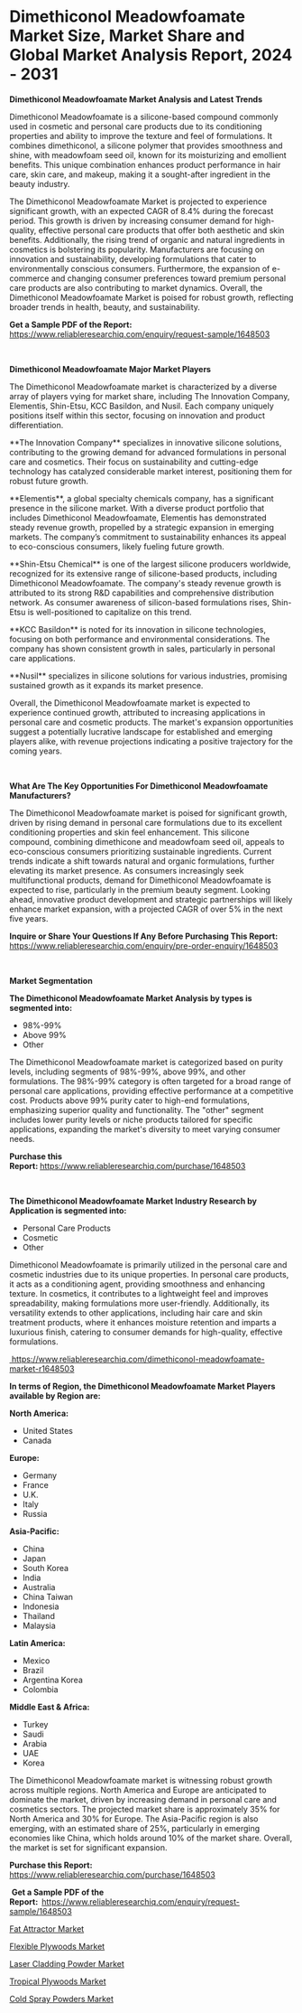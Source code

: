 <p><h1>Dimethiconol Meadowfoamate Market Size, Market Share and Global Market Analysis Report, 2024 - 2031</h1></p><p><strong>Dimethiconol Meadowfoamate Market Analysis and Latest Trends</strong></p>
<p><p>Dimethiconol Meadowfoamate is a silicone-based compound commonly used in cosmetic and personal care products due to its conditioning properties and ability to improve the texture and feel of formulations. It combines dimethiconol, a silicone polymer that provides smoothness and shine, with meadowfoam seed oil, known for its moisturizing and emollient benefits. This unique combination enhances product performance in hair care, skin care, and makeup, making it a sought-after ingredient in the beauty industry.</p><p>The Dimethiconol Meadowfoamate Market is projected to experience significant growth, with an expected CAGR of 8.4% during the forecast period. This growth is driven by increasing consumer demand for high-quality, effective personal care products that offer both aesthetic and skin benefits. Additionally, the rising trend of organic and natural ingredients in cosmetics is bolstering its popularity. Manufacturers are focusing on innovation and sustainability, developing formulations that cater to environmentally conscious consumers. Furthermore, the expansion of e-commerce and changing consumer preferences toward premium personal care products are also contributing to market dynamics. Overall, the Dimethiconol Meadowfoamate Market is poised for robust growth, reflecting broader trends in health, beauty, and sustainability.</p></p>
<p><strong>Get a Sample PDF of the Report:&nbsp;</strong> <a href="https://www.reliableresearchiq.com/enquiry/request-sample/1648503?utm_campaign=1106&utm_medium=2&utm_source=Github&utm_content=ia&utm_term=10112024&utm_id=dimethiconol-meadowfoamate">https://www.reliableresearchiq.com/enquiry/request-sample/1648503</a></p>
<p>&nbsp;</p>
<p><strong>Dimethiconol Meadowfoamate Major Market Players</strong></p>
<p><p>The Dimethiconol Meadowfoamate market is characterized by a diverse array of players vying for market share, including The Innovation Company, Elementis, Shin-Etsu, KCC Basildon, and Nusil. Each company uniquely positions itself within this sector, focusing on innovation and product differentiation.</p><p>**The Innovation Company** specializes in innovative silicone solutions, contributing to the growing demand for advanced formulations in personal care and cosmetics. Their focus on sustainability and cutting-edge technology has catalyzed considerable market interest, positioning them for robust future growth.</p><p>**Elementis**, a global specialty chemicals company, has a significant presence in the silicone market. With a diverse product portfolio that includes Dimethiconol Meadowfoamate, Elementis has demonstrated steady revenue growth, propelled by a strategic expansion in emerging markets. The company’s commitment to sustainability enhances its appeal to eco-conscious consumers, likely fueling future growth.</p><p>**Shin-Etsu Chemical** is one of the largest silicone producers worldwide, recognized for its extensive range of silicone-based products, including Dimethiconol Meadowfoamate. The company's steady revenue growth is attributed to its strong R&D capabilities and comprehensive distribution network. As consumer awareness of silicon-based formulations rises, Shin-Etsu is well-positioned to capitalize on this trend.</p><p>**KCC Basildon** is noted for its innovation in silicone technologies, focusing on both performance and environmental considerations. The company has shown consistent growth in sales, particularly in personal care applications.</p><p>**Nusil** specializes in silicone solutions for various industries, promising sustained growth as it expands its market presence.</p><p>Overall, the Dimethiconol Meadowfoamate market is expected to experience continued growth, attributed to increasing applications in personal care and cosmetic products. The market's expansion opportunities suggest a potentially lucrative landscape for established and emerging players alike, with revenue projections indicating a positive trajectory for the coming years.</p></p>
<p>&nbsp;</p>
<p><strong>What Are The Key Opportunities For Dimethiconol Meadowfoamate Manufacturers?</strong></p>
<p><p>The Dimethiconol Meadowfoamate market is poised for significant growth, driven by rising demand in personal care formulations due to its excellent conditioning properties and skin feel enhancement. This silicone compound, combining dimethicone and meadowfoam seed oil, appeals to eco-conscious consumers prioritizing sustainable ingredients. Current trends indicate a shift towards natural and organic formulations, further elevating its market presence. As consumers increasingly seek multifunctional products, demand for Dimethiconol Meadowfoamate is expected to rise, particularly in the premium beauty segment. Looking ahead, innovative product development and strategic partnerships will likely enhance market expansion, with a projected CAGR of over 5% in the next five years.</p></p>
<p><strong>Inquire or Share Your Questions If Any Before Purchasing This Report:</strong> <a href="https://www.reliableresearchiq.com/enquiry/pre-order-enquiry/1648503?utm_campaign=1106&utm_medium=2&utm_source=Github&utm_content=ia&utm_term=10112024&utm_id=dimethiconol-meadowfoamate">https://www.reliableresearchiq.com/enquiry/pre-order-enquiry/1648503</a></p>
<p>&nbsp;</p>
<p><strong>Market Segmentation</strong></p>
<p><strong>The Dimethiconol Meadowfoamate Market Analysis by types is segmented into:</strong></p>
<p><ul><li>98%-99%</li><li>Above 99%</li><li>Other</li></ul></p>
<p><p>The Dimethiconol Meadowfoamate market is categorized based on purity levels, including segments of 98%-99%, above 99%, and other formulations. The 98%-99% category is often targeted for a broad range of personal care applications, providing effective performance at a competitive cost. Products above 99% purity cater to high-end formulations, emphasizing superior quality and functionality. The "other" segment includes lower purity levels or niche products tailored for specific applications, expanding the market's diversity to meet varying consumer needs.</p></p>
<p><strong>Purchase this Report:&nbsp;</strong><a href="https://www.reliableresearchiq.com/purchase/1648503?utm_campaign=1106&utm_medium=2&utm_source=Github&utm_content=ia&utm_term=10112024&utm_id=dimethiconol-meadowfoamate">https://www.reliableresearchiq.com/purchase/1648503</a></p>
<p>&nbsp;</p>
<p><strong>The Dimethiconol Meadowfoamate Market Industry Research by Application is segmented into:</strong></p>
<p><ul><li>Personal Care Products</li><li>Cosmetic</li><li>Other</li></ul></p>
<p><p>Dimethiconol Meadowfoamate is primarily utilized in the personal care and cosmetic industries due to its unique properties. In personal care products, it acts as a conditioning agent, providing smoothness and enhancing texture. In cosmetics, it contributes to a lightweight feel and improves spreadability, making formulations more user-friendly. Additionally, its versatility extends to other applications, including hair care and skin treatment products, where it enhances moisture retention and imparts a luxurious finish, catering to consumer demands for high-quality, effective formulations.</p></p>
<p><a href="https://www.reliableresearchiq.com/dimethiconol-meadowfoamate-market-r1648503?utm_campaign=1106&utm_medium=2&utm_source=Github&utm_content=ia&utm_term=10112024&utm_id=dimethiconol-meadowfoamate">&nbsp;https://www.reliableresearchiq.com/dimethiconol-meadowfoamate-market-r1648503</a></p>
<p><strong>In terms of Region, the Dimethiconol Meadowfoamate Market Players available by Region are:</strong></p>
<p>
    <p> <strong> North America: </strong>
        <ul>
            <li>United States</li>
            <li>Canada</li>
        </ul>
        </p> 
    <p> <strong> Europe: </strong>
        <ul>
            <li>Germany</li>
            <li>France</li>
            <li>U.K.</li>
            <li>Italy</li>
            <li>Russia</li>
        </ul>
        </p> 
    <p> <strong> Asia-Pacific: </strong>
        <ul>
            <li>China</li>
            <li>Japan</li>
            <li>South Korea</li>
            <li>India</li>
            <li>Australia</li>
            <li>China Taiwan</li>
            <li>Indonesia</li>
            <li>Thailand</li>
            <li>Malaysia</li>
        </ul>
        </p> 
    <p> <strong> Latin America: </strong>
        <ul>
            <li>Mexico</li>
            <li>Brazil</li>
            <li>Argentina Korea</li>
            <li>Colombia</li>
        </ul>
        </p> 
    <p> <strong> Middle East & Africa: </strong>
        <ul>
            <li>Turkey</li>
            <li>Saudi</li>
            <li>Arabia</li>
            <li>UAE</li>
            <li>Korea</li>
        </ul>
    </p>
    </p>
<p><p>The Dimethiconol Meadowfoamate market is witnessing robust growth across multiple regions. North America and Europe are anticipated to dominate the market, driven by increasing demand in personal care and cosmetics sectors. The projected market share is approximately 35% for North America and 30% for Europe. The Asia-Pacific region is also emerging, with an estimated share of 25%, particularly in emerging economies like China, which holds around 10% of the market share. Overall, the market is set for significant expansion.</p></p>
<p><strong>Purchase this Report: </strong><a href="https://www.reliableresearchiq.com/purchase/1648503?utm_campaign=1106&utm_medium=2&utm_source=Github&utm_content=ia&utm_term=10112024&utm_id=dimethiconol-meadowfoamate">https://www.reliableresearchiq.com/purchase/1648503</a></p>
<p>&nbsp;<strong>Get a Sample PDF of the Report:&nbsp;&nbsp;</strong><a href="https://www.reliableresearchiq.com/enquiry/request-sample/1648503?utm_campaign=1106&utm_medium=2&utm_source=Github&utm_content=ia&utm_term=10112024&utm_id=dimethiconol-meadowfoamate">https://www.reliableresearchiq.com/enquiry/request-sample/1648503</a></p>
<p><strong></strong></p>
<p><p><a href="https://issuu.com/reportprime-2/docs/fat-attractor-market-size-2030.pptx_cada3f5b75e797?utm_campaign=1106&utm_medium=2&utm_source=Github&utm_content=ia&utm_term=10112024&utm_id=dimethiconol-meadowfoamate">Fat Attractor Market</a></p><p><a href="https://www.linkedin.com/pulse/insights-flexible-plywoods-industry-market-financial-status-sqzhc?utm_campaign=1106&utm_medium=2&utm_source=Github&utm_content=ia&utm_term=10112024&utm_id=dimethiconol-meadowfoamate">Flexible Plywoods Market</a></p><p><a href="https://github.com/hentonwytandusyl0/Market-Research-Report-List-1/blob/main/laser-cladding-powder-market.md?utm_campaign=1106&utm_medium=2&utm_source=Github&utm_content=ia&utm_term=10112024&utm_id=dimethiconol-meadowfoamate">Laser Cladding Powder Market</a></p><p><a href="https://www.linkedin.com/pulse/navigating-global-tropical-plywoods-market-landscape-trends-jyeyc?utm_campaign=1106&utm_medium=2&utm_source=Github&utm_content=ia&utm_term=10112024&utm_id=dimethiconol-meadowfoamate">Tropical Plywoods Market</a></p><p><a href="https://github.com/janeengrenong0/Market-Research-Report-List-1/blob/main/cold-spray-powders-market.md?utm_campaign=1106&utm_medium=2&utm_source=Github&utm_content=ia&utm_term=10112024&utm_id=dimethiconol-meadowfoamate">Cold Spray Powders Market</a></p></p>